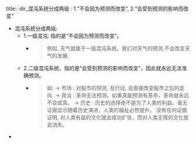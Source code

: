 title:: dir_混沌系统分成两级 : 1.“不会因为预测而改变”, 2.“会受到预测的影响而改变”

- 混沌系统分成两级:
	- 1.一级混沌: 指的是“不会因为预测而改变”。
		- > 例如, 天气就属于一级混沌系统。我们对天气的预测,不会改变天气的发展.
	- 2.二级混沌系统，指的是“会受到预测的影响而改变”，因此就永远无法准确预测。
		- > 如:
		  -> 市场 : 对股市的预测, 及行动, 会直接改变股市之后的走向.
		  -> 政治 : 革命无法预测。如果真能预测有革命，革命就永远不会成真。
		  -> 历史 : 历史的选择绝不是为了人类的利益。毫无证据显示随着历史演进，人类的福祉必然提升。 没有任何证据证明, 对人类有益的文化就会成功扩张，而对人类无情的文化就会消失。
-